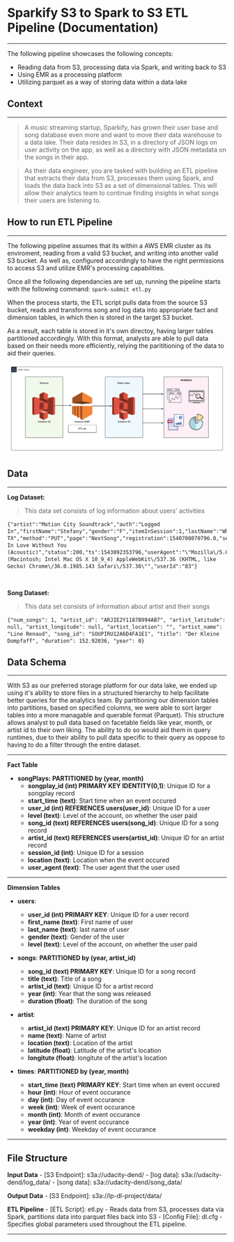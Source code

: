 # Sparkify S3 to Spark to S3 ETL Pipeline (Documentation)

***

The following pipeline showcases the following concepts:
* Reading data from S3, processing data via Spark, and writing back to S3
* Using EMR as a processing platform
* Utilizing parquet as a way of storing data within a data lake
 

## Context
***

>A music streaming startup, Sparkify, has grown their user base and song database even more and want to move their data warehouse to a data lake. Their data resides in S3, in a directory of JSON logs on user activity on the app, as well as a directory with JSON metadata on the songs in their app.

>As their data engineer, you are tasked with building an ETL pipeline that extracts their data from S3, processes them using Spark, and loads the data back into S3 as a set of dimensional tables. This will allow their analytics team to continue finding insights in what songs their users are listening to.

## How to run ETL Pipeline
***
The following pipeline assumes that its within a AWS EMR cluster as its enviroment, reading from a valid S3 bucket, and writing into another valid S3 bucket. As well as, configured accordingly to have the right permissions to access S3 and utilize EMR's processing capabilities. 

Once all the following dependancies are set up, running the pipeline starts with the following command: `spark-submit etl.py`

When the process starts, the ETL script pulls data from the source S3 bucket, reads and transforms song and log data into appropriate fact and dimension tables, in which then is stored in the target S3 bucket.

As a result, each table is stored in it's own directoy, having larger tables partitioned accordingly. With this format, analysts are able to pull data based on their needs more efficiently, relying the parititioning of the data to aid their queries.

![](https://github.com/Phileodontist/Udacity/blob/main/Data-Engineering/DL-Project/images/sparkify_data_lake_pipeline.png)

## Data
***

**Log Dataset:**
> This data set consists of log information about users' activities

```
{"artist":"Motion City Soundtrack","auth":"Logged In","firstName":"Stefany","gender":"F","itemInSession":1,"lastName":"White","length":205.26975,"level":"free","location":"Lubbock, TX","method":"PUT","page":"NextSong","registration":1540708070796.0,"sessionId":867,"song":"Fell In Love Without You (Acoustic)","status":200,"ts":1543092353796,"userAgent":"\"Mozilla\/5.0 (Macintosh; Intel Mac OS X 10_9_4) AppleWebKit\/537.36 (KHTML, like Gecko) Chrome\/36.0.1985.143 Safari\/537.36\"","userId":"83"}
```


<br/>

**Song Dataset:**
> This data set consists of information about artist and their songs

```
{"num_songs": 1, "artist_id": "ARJIE2Y1187B994AB7", "artist_latitude": null, "artist_longitude": null, "artist_location": "", "artist_name": "Line Renaud", "song_id": "SOUPIRU12A6D4FA1E1", "title": "Der Kleine Dompfaff", "duration": 152.92036, "year": 0}
```



## Data Schema
***

With S3 as our preferred storage platform for our data lake, we ended up using it's ability to store files in a structured hierarchy to help facilitate better queries for the analytics team. By partitioning our dimension tables into partitions, based on specified columns, we were able to sort larger tables into a more managable and querable format (Parquet). This structure allows analyst to pull data based on facetable fields like year, month, or artist id to their own liking. The ability to do so would aid them in query runtimes, due to their ability to pull data specific to their query as oppose to having to do a filter through the entire dataset. 

***

**Fact Table**


   * **songPlays:** **PARTITIONED by (year, month)**
       * **songplay_id (int)  PRIMARY KEY IDENTITY(0,1)**: Unique ID for a songplay record
       * **start_time  (text)**: Start time when an event occured
       * **user_id     (int)  REFERENCES users(user_id)**: Unique ID for a user
       * **level       (text)**: Level of the account, on whether the user paid
       * **song_id     (text) REFERENCES users(song_id)**: Unique ID for a song record
       * **artist_id   (text) REFERENCES users(artist_id)**: Unique ID for an artist record
       * **session_id  (int)**: Unique ID for a session
       * **location    (text)**: Location when the event occured
       * **user_agent  (text)**: The user agent that the user used
       
***
**Dimension Tables**

   * **users**:
       * **user_id     (int)  PRIMARY KEY**: Unique ID for a user record
       * **first_name  (text)**: First name of user
       * **last_name   (text)**: last name of user
       * **gender      (text)**: Gender of the user
       * **level       (text)**: Level of the account, on whether the user paid
       
       
   * **songs**: **PARTITIONED by (year, artist_id)**
       * **song_id     (text) PRIMARY KEY**: Unique ID for a song record
       * **title       (text)**: Title of a song
       * **artist_id   (text)**: Unique ID for a artist record
       * **year        (int)**: Year that the song was released
       * **duration    (float)**: The duration of the song
       
       
   * **artist**: 
       * **artist_id   (text) PRIMARY KEY**: Unique ID for an artist record
       * **name        (text)**: Name of artist
       * **location    (text)**: Location of the artist
       * **latitude    (float)**: Latitude of the artist's location
       * **longitute   (float)**: longitute of the artist's location
       
       
   * **times**: **PARTITIONED by (year, month)**
       * **start_time  (text) PRIMARY KEY**: Start time when an event occured
       * **hour        (int)**: Hour of event occurance
       * **day         (int)**: Day of event occurance
       * **week        (int)**: Week of event occurance
       * **month       (int)**: Month of event occurance
       * **year        (int)**: Year of event occurance
       * **weekday     (int)**: Weekday of event occurance
    
***

       
## File Structure

**Input Data**
    - [S3 Endpoint]: s3a://udacity-dend/
    - [log data]: s3a://udacity-dend/log_data/
    - [song data]: s3a://udacity-dend/song_data/
    
**Output Data**
    - [S3 Endpoint]: s3a://lp-dl-project/data/
    
**ETL Pipeline**
    - [ETL Script]: etl.py - Reads data from S3, processes data via Spark, partitions data into parquet files back into S3
    - [Config File]: dl.cfg - Specifies global parameters used throughout the ETL pipeline.

  
***
